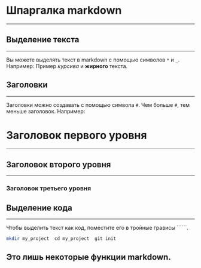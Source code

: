 # Шпаргалка markdown
---
## Выделение текста
---
Вы можете выделять текст в markdown с помощью символов `*` и `_`. Например:  Пример *курсива* и **жирного** текста.

## Заголовки
---
Заголовки можно создавать с помощью символа `#`. Чем больше `#`, тем меньше заголовок. Например:
# Заголовок первого уровня
---
## Заголовок второго уровня
---
### Заголовок третьего уровня

## Выделение кода
---
Чтобы выделить текст как код, поместите его в тройные грависы ``````.
``` bash
mkdir my_project  cd my_project  git init
```
Это лишь некоторые функции markdown.
---